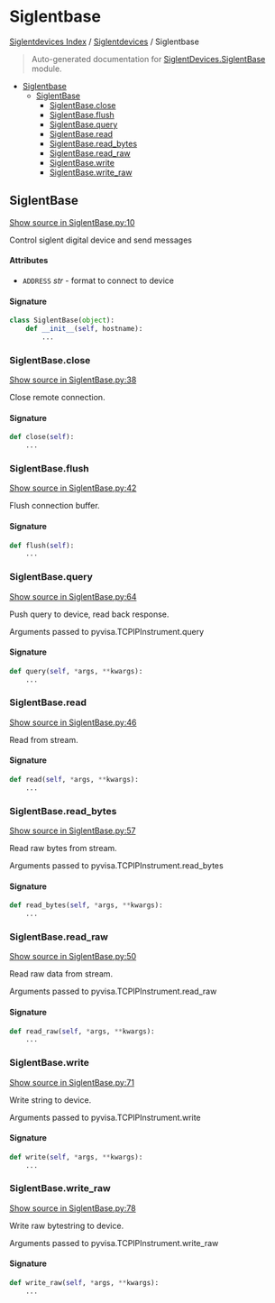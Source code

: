 # Siglentbase

[Siglentdevices Index](../README.md#siglentdevices-index) /
[Siglentdevices](./index.md#siglentdevices) /
Siglentbase

> Auto-generated documentation for [SiglentDevices.SiglentBase](../../SiglentDevices/SiglentBase.py) module.

- [Siglentbase](#siglentbase)
  - [SiglentBase](#siglentbase)
    - [SiglentBase.close](#siglentbaseclose)
    - [SiglentBase.flush](#siglentbaseflush)
    - [SiglentBase.query](#siglentbasequery)
    - [SiglentBase.read](#siglentbaseread)
    - [SiglentBase.read_bytes](#siglentbaseread_bytes)
    - [SiglentBase.read_raw](#siglentbaseread_raw)
    - [SiglentBase.write](#siglentbasewrite)
    - [SiglentBase.write_raw](#siglentbasewrite_raw)

## SiglentBase

[Show source in SiglentBase.py:10](../../SiglentDevices/SiglentBase.py#L10)

Control siglent digital device and send messages

#### Attributes

- `ADDRESS` *str* - format to connect to device

#### Signature

```python
class SiglentBase(object):
    def __init__(self, hostname):
        ...
```

### SiglentBase.close

[Show source in SiglentBase.py:38](../../SiglentDevices/SiglentBase.py#L38)

Close remote connection.

#### Signature

```python
def close(self):
    ...
```

### SiglentBase.flush

[Show source in SiglentBase.py:42](../../SiglentDevices/SiglentBase.py#L42)

Flush connection buffer.

#### Signature

```python
def flush(self):
    ...
```

### SiglentBase.query

[Show source in SiglentBase.py:64](../../SiglentDevices/SiglentBase.py#L64)

Push query to device, read back response.

Arguments passed to pyvisa.TCPIPInstrument.query

#### Signature

```python
def query(self, *args, **kwargs):
    ...
```

### SiglentBase.read

[Show source in SiglentBase.py:46](../../SiglentDevices/SiglentBase.py#L46)

Read from stream.

#### Signature

```python
def read(self, *args, **kwargs):
    ...
```

### SiglentBase.read_bytes

[Show source in SiglentBase.py:57](../../SiglentDevices/SiglentBase.py#L57)

Read raw bytes from stream.

Arguments passed to pyvisa.TCPIPInstrument.read_bytes

#### Signature

```python
def read_bytes(self, *args, **kwargs):
    ...
```

### SiglentBase.read_raw

[Show source in SiglentBase.py:50](../../SiglentDevices/SiglentBase.py#L50)

Read raw data from stream.

Arguments passed to pyvisa.TCPIPInstrument.read_raw

#### Signature

```python
def read_raw(self, *args, **kwargs):
    ...
```

### SiglentBase.write

[Show source in SiglentBase.py:71](../../SiglentDevices/SiglentBase.py#L71)

Write string to device.

Arguments passed to pyvisa.TCPIPInstrument.write

#### Signature

```python
def write(self, *args, **kwargs):
    ...
```

### SiglentBase.write_raw

[Show source in SiglentBase.py:78](../../SiglentDevices/SiglentBase.py#L78)

Write raw bytestring to device.

Arguments passed to pyvisa.TCPIPInstrument.write_raw

#### Signature

```python
def write_raw(self, *args, **kwargs):
    ...
```
